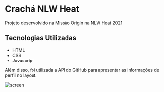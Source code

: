 # Crachá NLW Heat

Projeto desenvolvido na Missão Origin na NLW Heat 2021

## Tecnologias Utilizadas
- HTML
- CSS
- Javascript

Além disso, foi utilizada a API do GitHub para apresentar as informações de perfil no layout.

![screen](https://user-images.githubusercontent.com/79765050/138441698-45015814-64de-4a0c-8e61-3fd5c96c942d.jpeg)

